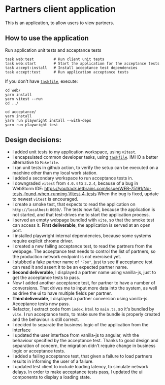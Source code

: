 # Partners client application

This is an application, to allow users to view partners.

## How to use the application

Run application unit tests and acceptance tests

```
task web:test         # Run client unit tests
task web:start        # Start the application for the acceptance tests
task accept:install   # Install acceptance test dependencies
task accept:test      # Run application acceptance tests
```

If you don't have [`taskfile`](https://taskfile.dev/), execute:

```
cd web/
yarn install
yarn vitest --run
cd ../

cd acceptance/
yarn install
yarn run playwright install --with-deps
yarn run playwright test
```

## Design decisions:

- I added unit tests to my application workspace, using `vitest`.
- I encapsulated common developer tasks, using [`taskfile`](https://taskfile.dev/). IMHO a better alternative to
  `Makefile`.
- I ran unit tests in github action, to verify the setup can be executed on a machine
  other than my local work station.
- I added a secondary workspace to run acceptance tests in.
- I downgraded `vitest` from `4.0.4` to `3.2.4`, because of a bug in WebStorm IDE:
  https://youtrack.jetbrains.com/issue/WEB-75191/No-tests-found-when-running-Vitest-4-tests
  When the bug is fixed, update to newest `vitest` is encouraged.
- I create a smoke test, that expects to read the application on `http://localhost:8080/`. The tests
  now fail, because the application is not started, and that test-drives me to start the application process.
- I served an empty webpage bundled with `vite`, so that the smoke test can access it.
  **First deliverable**, the application is served at an open port.
- I installed playwright internal dependencies, because some systems require explicit chrome driver.
- I created a new failing acceptance test, to read the partners from the webpage. The acceptance
  test needs to control the list of partners, so the production network endpoint is not exercised yet.
- I stubbed a fake partner name of `"Foo"`, just to see if acceptance test can read it and assert
  it to be an expected partner name.
- **Second deliverable**, I displayed a partner name using vanilla-js, just to get the acceptance tests to pass.
- Now I added another acceptance test, for partner to have a number of conversions. That
  drives me to input more data into the system, as well as drive the ui to have multiple fields
  per partner.
- **Third deliverable**, I displayed a partner conversion using vanilla-js. Acceptance tests now pass.
- Refactor, I extract code from `index.html` to `main.ts`, so it's bundled by `vite`.
  I run acceptance tests, to make sure the bundle is properly created and the
  behaviour is still correct.
- I decided to separate the business logic of the application from the interface
- I updated the user interface from vanilla-js to angular, with the behaviour specified
  by the acceptance test. Thanks to good design and separation of concern, the migration
  didn't require change in business logic or acceptance tests.
- I added a failing acceptance test, that given a failure to load partners results in informing
  the user of a failure.
- I updated test client to include loading latency, to simulate network delays. In order to make acceptance tests pass,
  I updated the ui components to display a loading state.
